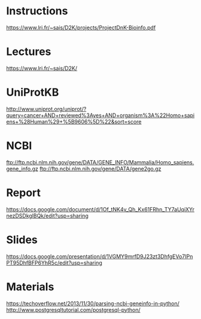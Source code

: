 # Instructions
https://www.lri.fr/~sais/D2K/projects/ProjectDnK-Bioinfo.pdf

# Lectures
https://www.lri.fr/~sais/D2K/

# UniProtKB
http://www.uniprot.org/uniprot/?query=cancer+AND+reviewed%3Ayes+AND+organism%3A%22Homo+sapiens+%28Human%29+%5B9606%5D%22&sort=score

# NCBI
ftp://ftp.ncbi.nlm.nih.gov/gene/DATA/GENE_INFO/Mammalia/Homo_sapiens.gene_info.gz
ftp://ftp.ncbi.nlm.nih.gov/gene/DATA/gene2go.gz

# Report
https://docs.google.com/document/d/1Of_tNK4v_Qh_Kx61FRhn_TY7aUqiXYrnezDSDkglBQk/edit?usp=sharing

# Slides
https://docs.google.com/presentation/d/1VGMY9mrfD9J23zt3DhfgEVo7IPnPT95DhfBFP6YhR5c/edit?usp=sharing

# Materials
https://techoverflow.net/2013/11/30/parsing-ncbi-geneinfo-in-python/
http://www.postgresqltutorial.com/postgresql-python/
